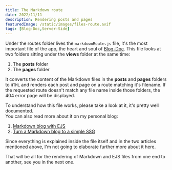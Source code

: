 ```yaml
---
title: The Markdown route
date: 2022/11/11
description: Rendering posts and pages
featuredImage: /static/images/files-route.avif
tags: [Blog-Doc,Server-Side]
---
```

Under the routes folder lives the `markdownRoute.js` file, it's the most important file of the app, the heart and soul of [Blog-Doc](/posts/what-is-blog-doc). This file looks at two folders sitting under the **views** folder at the same time:

1. The **posts** folder 
2. The **pages** folder

It converts the content of the Markdown files in the **posts** and **pages** folders to `HTML` and renders each post and page on a route matching it's filename. If the requested route doesn't match any file name inside those folders, the 404 error page will be displayed.

To understand how this file works, please take a look at it, it's pretty well documented.  
You can also read more about it on my personal blog:

1. [Markdown blog with EJS](https://lebcit.github.io/posts/markdown-blog-with-ejs/)
2. [Turn a Markdown blog to a simple SSG](https://lebcit.github.io/posts/turn-a-markdown-blog-to-a-simple-ssg/)

Since everything is explained inside the file itself and in the two articles mentioned above, I'm not going to elaborate further more about it here.

That will be all for the rendering of Markdown and EJS files from one end to another, see you in the next one.
